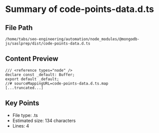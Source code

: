 # Summary of code-points-data.d.ts
  
## File Path
`/home/tabs/seo-engineering/automation/node_modules/@mongodb-js/saslprep/dist/code-points-data.d.ts`

## Content Preview
```
/// <reference types="node" />
declare const _default: Buffer;
export default _default;
//# sourceMappingURL=code-points-data.d.ts.map
[...truncated...]
```

## Key Points
- File type: .ts
- Estimated size: 134 characters
- Lines: 4
